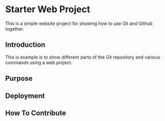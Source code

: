 # Starter Web Project

This is a simple website project for showing how to use Git and Github together.

## Introduction

This is example is to show different parts of the Git repository and various
commands using a web project.

## Purpose

## Deployment

## How To Contribute
